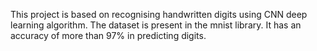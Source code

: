 This project is based on recognising handwritten digits using CNN deep learning algorithm.
The dataset is present in the mnist library.
It has an accuracy of more than 97% in predicting digits.
